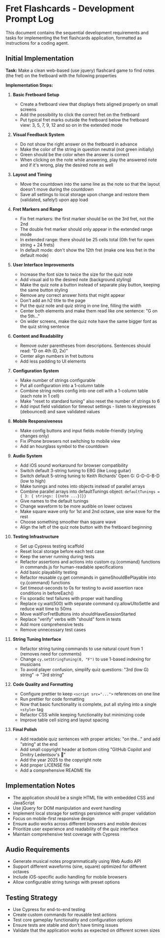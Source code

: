 # Fret Flashcards - Development Prompt Log

This document contains the sequential development requirements and tasks for implementing the fret flashcards application, formatted as instructions for a coding agent.

## Initial Implementation

**Task:** Make a clean web-based (use jquery) flashcard game to find notes (the fret) on the fretboard with the following properties

**Implementation Steps:**

1. **Basic Fretboard Setup**
   - Create a fretboard view that displays frets aligned properly on small screens
   - Add the possibility to click the correct fret on the fretboard
   - Put typical fret marks outside the fretboard below the fretboard view: 3, 5, 7, 9, 12 and so on in the extended mode

2. **Visual Feedback System**
   - Do not show the right answer on the fretboard in advance
   - Make the color of the string in question neutral (not green initially)
   - Green should be the color when the answer is correct
   - When clicking on the note while answering, play the answered note and if it's wrong, play the desired note as well

3. **Layout and Timing**
   - Move the countdown into the same line as the note so that the layout doesn't move during the countdown
   - Save all settings to local storage upon change and restore them (validated, safely!) upon app load

4. **Fret Markers and Range**
   - Fix fret markers: the first marker should be on the 3rd fret, not the 2nd
   - The double fret marker should only appear in the extended range mode
   - In extended range: there should be 25 cells total (0th fret for open string + 24 frets)
   - In default mode: don't show the 12th fret (make one less fret in the default mode)

5. **User Interface Improvements**
   - Increase the font size to twice the size for the quiz note
   - Add visual aid to the desired note (background styling)
   - Make the quiz note a button instead of separate play button, keeping the same button styling
   - Remove any correct answer hints that might appear
   - Don't add an h2 title to the page
   - Put the quiz note and quiz string in one line, filling the width
   - Center both elements and make them read like one sentence: "G on the 5th..."
   - On wider screens, make the quiz note have the same bigger font as the quiz string sentence

6. **Content and Readability**
   - Remove outer parentheses from descriptions. Sentences should read: "D on 4th (D, 2x)"
   - Center align numbers in fret buttons
   - Add less padding to UI elements

7. **Configuration System**
   - Make number of strings configurable
   - Put all configuration into a 1-column table
   - Combine string notes config into one cell with a 1-column table (each note in 1 cell)
   - Make "reset to standard tuning" also reset the number of strings to 6
   - Add input field validation for timeout settings - listen to keypresses (debounced) and save validated values

8. **Mobile Responsiveness**
   - Make config buttons and input fields mobile-friendly (styling changes only)
   - Fix iPhone browsers not switching to mobile view
   - Add an hourglass symbol to the countdown

9. **Audio System**
   - Add iOS sound workaround for browser compatibility
   - Switch default 3-string tuning to EBG (like Loog guitar)
   - Switch default 5-string tuning to Keith Richards' Open G: G-D-G-B-D (low to high)
   - Make tunings and notes into objects instead of parallel arrays
   - Combine parallel arrays into defaultTunings object: `defaultTunings = { 3: { strings: [{note ...}]}}`
   - Give names to the default tunings
   - Change waveform to be more audible on lower octaves
   - Make square wave only for 1st and 2nd octave, use sine wave for the rest
   - Choose something smoother than square wave
   - Align the left of the quiz note button with the fretboard beginning

10. **Testing Infrastructure**
    - Set up Cypress testing scaffold
    - Reset local storage before each test case
    - Keep the server running during tests
    - Refactor assertions and actions into custom cy.{command} functions in commands.js for human-readable specifications
    - Add basic playability testing
    - Refactor reusable cy.get commands in gameShouldBePlayable into cy.{command} functions
    - Set timeout-seconds to 0s for testing to avoid assertion race conditions in beforeEach()
    - Fix sporadic test failures with proper wait handling
    - Replace cy.wait(500) with separate command cy.allowUItoSettle and reduce wait time to 50ms
    - Move waitForFretButtons into shouldHaveSessionStarted
    - Replace "verify" verbs with "should" form in tests
    - Add more comprehensive tests
    - Remove unnecessary test cases

11. **String Tuning Interface**
    - Refactor string tuning commands to use natural count from 1 (removes need for comments)
    - Change `cy.setStringTuning(0, "F")` to use 1-based indexing for musicians
    - To avoid player confusion, simplify quiz questions: "3rd (low G) string" -> "3rd string"

12. **Code Quality and Formatting**
    - Configure prettier to keep `<script src="...">` references on one line
    - Run prettier for code formatting
    - Now that basic functionality is complete, put all styling into a single `<style>` tag
    - Refactor CSS while keeping functionality but minimizing code
    - Improve table cell sizing and layout spacing

13. **Final Polish**
    - Add readable quiz sentences with proper articles: "on the..." and add "string" at the end
    - Add small copyright header at bottom citing "GitHub Copilot and Dmitry Ledentsov's 🧠"
    - Add the year 2025 to the copyright note
    - Add proper LICENSE file
    - Add a comprehensive README file

## Implementation Notes

- The application should be a single HTML file with embedded CSS and JavaScript
- Use jQuery for DOM manipulation and event handling  
- Implement local storage for settings persistence with proper validation
- Focus on mobile-first responsive design
- Ensure audio works across different browsers and mobile devices
- Prioritize user experience and readability of the quiz interface
- Maintain comprehensive test coverage with Cypress

## Audio Requirements

- Generate musical notes programmatically using Web Audio API
- Support different waveforms (sine, square) optimized for different octaves
- Include iOS-specific audio handling for mobile browsers
- Allow configurable string tunings with preset options

## Testing Strategy

- Use Cypress for end-to-end testing
- Create custom commands for reusable test actions
- Test core gameplay functionality and configuration options
- Ensure tests are stable and don't have timing issues
- Validate that the application works as expected on different screen sizes